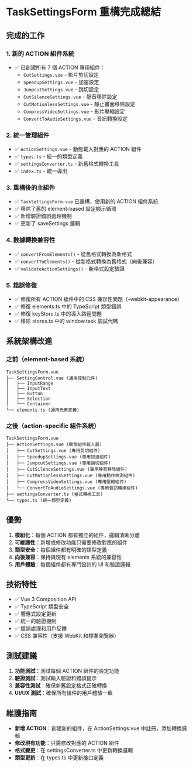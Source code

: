 # TaskSettingsForm 重構完成總結

## 完成的工作

### 1. 新的 ACTION 組件系統

- ✅ 已創建所有 7 個 ACTION 專用組件：
  - `CutSettings.vue` - 影片剪切設定
  - `SpeedupSettings.vue` - 加速設定
  - `JumpcutSettings.vue` - 跳切設定
  - `CutSilenceSettings.vue` - 靜音移除設定
  - `CutMotionlessSettings.vue` - 靜止畫面移除設定
  - `CompressVideoSettings.vue` - 影片壓縮設定
  - `ConvertToAudioSettings.vue` - 音訊轉換設定

### 2. 統一管理組件

- ✅ `ActionSettings.vue` - 動態載入對應的 ACTION 組件
- ✅ `types.ts` - 統一的類型定義
- ✅ `settingsConverter.ts` - 新舊格式轉換工具
- ✅ `index.ts` - 統一導出

### 3. 重構後的主組件

- ✅ `TaskSettingsForm.vue` 已重構，使用新的 ACTION 組件系統
- ✅ 移除了舊的 element-based 設定顯示循環
- ✅ 新增驗證錯誤處理機制
- ✅ 更新了 saveSettings 邏輯

### 4. 數據轉換兼容性

- ✅ `convertFromElements()` - 從舊格式轉換為新格式
- ✅ `convertToElements()` - 從新格式轉換為舊格式（向後兼容）
- ✅ `validateActionSettings()` - 新格式設定驗證

### 5. 錯誤修復

- ✅ 修復所有 ACTION 組件中的 CSS 兼容性問題（-webkit-appearance）
- ✅ 修復 elements.ts 中的 TypeScript 類型錯誤
- ✅ 修復 keyStore.ts 中的導入路徑問題
- ✅ 移除 stores.ts 中的 window.task 調試代碼

## 系統架構改進

### 之前（element-based 系統）

```
TaskSettingsForm.vue
├── SettingControl.vue (通用控制元件)
│   ├── InputRange
│   ├── InputText
│   ├── Button
│   ├── Selection
│   └── Container
└── elements.ts (通用元素定義)
```

### 之後（action-specific 組件系統）

```
TaskSettingsForm.vue
├── ActionSettings.vue (動態組件載入器)
│   ├── CutSettings.vue (專用剪切組件)
│   ├── SpeedupSettings.vue (專用加速組件)
│   ├── JumpcutSettings.vue (專用跳切組件)
│   ├── CutSilenceSettings.vue (專用靜音移除組件)
│   ├── CutMotionlessSettings.vue (專用動作檢測組件)
│   ├── CompressVideoSettings.vue (專用壓縮組件)
│   └── ConvertToAudioSettings.vue (專用音訊轉換組件)
├── settingsConverter.ts (格式轉換工具)
└── types.ts (統一類型定義)
```

## 優勢

1. **模組化**：每個 ACTION 都有獨立的組件，邏輯清晰分離
2. **可維護性**：新增或修改功能只需要修改對應的組件
3. **類型安全**：每個組件都有明確的類型定義
4. **向後兼容**：保持與現有 elements 系統的兼容性
5. **用戶體驗**：每個組件都有專門設計的 UI 和驗證邏輯

## 技術特性

- ✅ Vue 3 Composition API
- ✅ TypeScript 類型安全
- ✅ 響應式設定更新
- ✅ 統一的驗證機制
- ✅ 錯誤處理和用戶反饋
- ✅ CSS 兼容性（支援 WebKit 和標準瀏覽器）

## 測試建議

1. **功能測試**：測試每個 ACTION 組件的設定功能
2. **驗證測試**：測試輸入驗證和錯誤提示
3. **兼容性測試**：確保新舊設定格式正確轉換
4. **UI/UX 測試**：確保所有組件的用戶體驗一致

## 維護指南

- **新增 ACTION**：創建新的組件，在 ActionSettings.vue 中註冊，添加轉換邏輯
- **修改現有功能**：只需修改對應的 ACTION 組件
- **格式變更**：在 settingsConverter.ts 中更新轉換邏輯
- **類型更新**：在 types.ts 中更新接口定義
